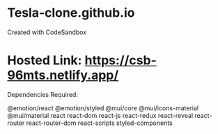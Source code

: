# Tesla-clone.github.io

Created with CodeSandbox

# Hosted Link: https://csb-96mts.netlify.app/

Dependencies Required:

@emotion/react
@emotion/styled
@mui/core
@mui/icons-material
@mui/material
react
react-dom
react-js
react-redux
react-reveal
react-router
react-router-dom
react-scripts
styled-components
